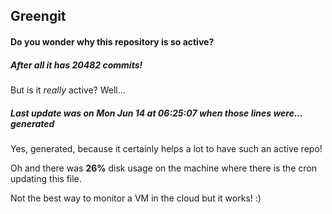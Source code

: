 ## Greengit

#### Do you wonder why this repository is so active?

##### After all it has 20482 commits!

But is it *really* active? Well...

##### Last update was on Mon Jun 14 at 06:25:07 when those lines were... generated

Yes, generated, because it certainly helps a lot to have such an active repo!

Oh and there was **26%** disk usage on the machine
where there is the cron updating this file.

Not the best way to monitor a VM in the cloud but it works! :)
